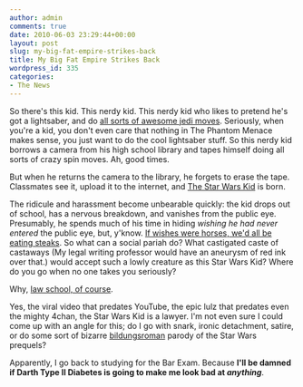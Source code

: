 ```yaml
---
author: admin
comments: true
date: 2010-06-03 23:29:44+00:00
layout: post
slug: my-big-fat-empire-strikes-back
title: My Big Fat Empire Strikes Back
wordpress_id: 335
categories:
- The News
---
```


So there's this kid. This nerdy kid. This nerdy kid who likes to pretend he's got a lightsaber, and do [all sorts of awesome jedi moves](http://www.youtube.com/watch?v=bPLXwrj7i7Q). Seriously, when you're a kid, you don't even care that nothing in The Phantom Menace makes sense, you just want to do the cool lightsaber stuff. So this nerdy kid borrows a camera from his high school library and tapes himself doing all sorts of crazy spin moves. Ah, good times.

But when he returns the camera to the library, he forgets to erase the tape. Classmates see it, upload it to the internet, and [The Star Wars Kid](http://www.youtube.com/watch?v=HPPj6viIBmU) is born.<!-- more -->

The ridicule and harassment become unbearable quickly: the kid drops out of school, has a nervous breakdown, and vanishes from the public eye. Presumably, he spends much of his time in hiding _wishing he had never entered_ the public eye, but, y'know. [If wishes were horses, we'd all be eating steaks](http://memory-alpha.org/wiki/If_Wishes_Were_Horses_%28episode%29). So what can a social pariah do? What castigated caste of castaways (My legal writing professor would have an aneurysm of red ink over that.) would accept such a lowly creature as this Star Wars Kid? Where do you go when no one takes you seriously?

Why, [law school, of course](http://www.motherboard.tv/2010/6/1/after-lawsuits-and-therapy-star-wars-kid-is-back).

Yes, the viral video that predates YouTube, the epic lulz that predates even the mighty 4chan, the Star Wars Kid is a lawyer. I'm not even sure I could come up with an angle for this; do I go with snark, ironic detachment, satire, or do some sort of bizarre [bildungsroman](http://www.merriam-webster.com/dictionary/bildungsroman) parody of the Star Wars prequels?

Apparently, I go back to studying for the Bar Exam. Because **I'll be damned if Darth Type II Diabetes is going to make me look bad at _anything_**.
